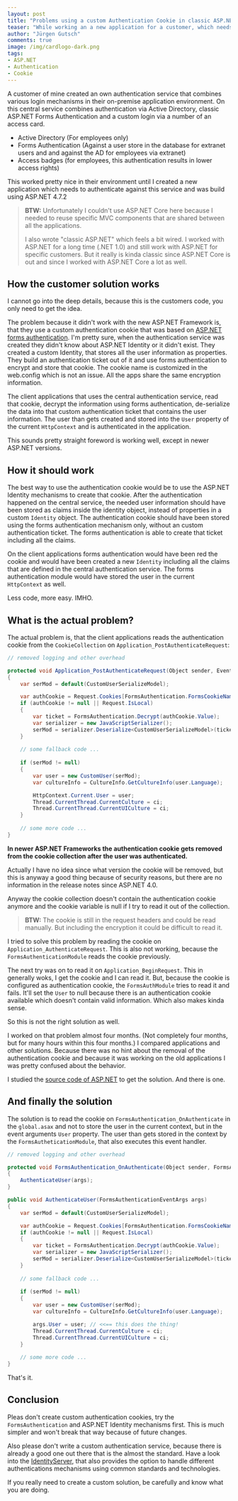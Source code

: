 ```yaml
---
layout: post
title: "Problems using a custom Authentication Cookie in classic ASP.​NET"
teaser: "While working an a new application for a customer, which needs to work in their on premise environment and uses their custom authentication service, I stuck in a problem with the custom authentication cookie in combination with ASP.NET forms authentication. In this post I descript that problem and a solution I finally found."
author: "Jürgen Gutsch"
comments: true
image: /img/cardlogo-dark.png
tags: 
- ASP.NET
- Authentication
- Cookie
---
```


A customer of mine created an own authentication service that combines various login mechanisms in their on-premise application environment. On this central service combines authentication via Active Directory, classic ASP.NET Forms Authentication and a custom login via a number of an access card.

* Active Directory 
  (For employees only) 
* Forms Authentication 
  (Against a user store in the database for extranet users and and against the AD for employees via extranet)
* Access badges 
  (for employees, this authentication results in lower access rights)

This worked pretty nice in their environment until I created a new application which needs to authenticate against this service and was build using ASP.NET 4.7.2

> **BTW:** Unfortunately I couldn't use ASP.NET Core here because I needed to reuse specific MVC components that are shared between all the applications.
>
> I also wrote "classic ASP.NET" which feels a bit wired. I worked with ASP.NET for a long time (.NET 1.0) and still work with ASP.NET for specific customers. But it really is kinda classic since ASP.NET Core is out and since I worked with ASP.NET Core a lot as well.

## How the customer solution works

I cannot go into the deep details, because this is the customers code, you only need to get the idea.

The problem because it didn't work with the new ASP.NET Framework is, that they use a custom authentication cookie that was based on [ASP.NET forms authentication](https://referencesource.microsoft.com/#System.Web/Security/FormsAuthentication.cs,a820aab5aa1ac27c). I'm pretty sure, when the authentication service was created they didn't know about ASP.NET Identity or it didn't exist. They created a custom Identity, that stores all the user information as properties. They build an authentication ticket out of it and use forms authentication to encrypt and store that cookie. The cookie name is customized in the web.config which is not an issue. All the apps share the same encryption information.

The client applications that uses the central authentication service, read that cookie, decrypt the information using forms authentication, de-serialize the data into that custom authentication ticket that contains the user information. The user than gets created and stored into the `User` property of the current `HttpContext` and is authenticated in the application.

This sounds pretty straight foreword is working well, except in newer ASP.NET versions.

## How it should work

The best way to use the authentication cookie would be to use the ASP.NET Identity mechanisms to create that cookie. After the authentication happened on the central service, the needed user information should have been stored as claims inside the identity object, instead of properties in a custom `Identity` object. The authentication cookie should have been stored using the forms authentication mechanism only, without an custom authentication ticket. The forms authentication is able to create that ticket including all the claims.

On the client applications forms authentication would have been red the cookie and would have been created a new `Identity` including all the claims that are defined in the central authentication service. The forms authentication module would have stored the user in the current `HttpContext` as well. 

Less code, more easy. IMHO.

## What is the actual problem?

The actual problem is, that the client applications reads the authentication cookie from the `CookieCollection` on `Application_PostAuthenticateRequest`:

~~~ csharp
// removed logging and other overhead

protected void Application_PostAuthenticateRequest(Object sender, EventArgs e)
{
    var serMod = default(CustomUserSerializeModel);

	var authCookie = Request.Cookies[FormsAuthentication.FormsCookieName];
	if (authCookie != null || Request.IsLocal)
	{
		var ticket = FormsAuthentication.Decrypt(authCookie.Value); 
		var serializer = new JavaScriptSerializer();
		serMod = serializer.Deserialize<CustomUserSerializeModel>(ticket.UserData);
    }
    
    // some fallback code ...
    
    if (serMod != null)
	{
		var user = new CustomUser(serMod);
		var cultureInfo = CultureInfo.GetCultureInfo(user.Language);

		HttpContext.Current.User = user;
        Thread.CurrentThread.CurrentCulture = ci;
        Thread.CurrentThread.CurrentUICulture = ci;
	}
    
    // some more code ...
}
~~~

**In newer ASP.NET Frameworks the authentication cookie gets removed from the cookie collection after the user was authenticated.**

Actually I have no idea since what version the cookie will be removed, but this is anyway a good thing because of security reasons, but there are no information in the release notes since ASP.NET 4.0.

Anyway the cookie collection doesn't contain the authentication cookie anymore and the cookie variable is null if I try to read it out of the collection.

> **BTW:** The cookie is still in the request headers and could be read manually. But including the encryption it could be difficult to read it.

I tried to solve this problem by reading the cookie on `Application_AuthenticateRequest`. This is also not working, because the `FormsAuthenticationModule` reads the cookie previously. 

The next try was on to read it on `Application_BeginRequest`. This in generally woks, I get the cookie and I can read it. But, because the cookie is configured as authentication cookie, the `FormsAuthModule` tries to read it and fails. It'll set the `User` to null because there is an authentication cookie available which doesn't contain valid information. Which also makes kinda sense.

So this is not the right solution as well. 

I worked on that problem almost four months. (Not completely four months, but for many hours within this four months.) I compared applications and other solutions. Because there was no hint about the removal of the authentication cookie and because it was working on the old applications I was pretty confused about the behavior. 

I studied the [source code of ASP.NET](https://referencesource.microsoft.com/#System.Web/Security/FormsAuthenticationModule.cs,114) to get the solution. And there is one.

## And finally the solution

The solution is to read the cookie on `FormsAuthentication_OnAuthenticate` in the `global.asax` and not to store the user in the current context, but in the event arguments `User` property. The user than gets stored in the context by the `FormsAutheticationModule`, that also executes this event handler.

~~~ csharp
// removed logging and other overhead

protected void FormsAuthentication_OnAuthenticate(Object sender, FormsAuthenticationEventArgs args)
{
	AuthenticateUser(args);
}

public void AuthenticateUser(FormsAuthenticationEventArgs args)
{    
	var serMod = default(CustomUserSerializeModel);

	var authCookie = Request.Cookies[FormsAuthentication.FormsCookieName];
	if (authCookie != null || Request.IsLocal)
	{
		var ticket = FormsAuthentication.Decrypt(authCookie.Value); 
		var serializer = new JavaScriptSerializer();
		serMod = serializer.Deserialize<CustomUserSerializeModel>(ticket.UserData);
    }
    
    // some fallback code ...
    
    if (serMod != null)
	{
		var user = new CustomUser(serMod);
		var cultureInfo = CultureInfo.GetCultureInfo(user.Language);

		args.User = user; // <<== this does the thing!
        Thread.CurrentThread.CurrentCulture = ci;
        Thread.CurrentThread.CurrentUICulture = ci;
	}
    
    // some more code ...
}
~~~

That's it.

## Conclusion

Pleas don't create custom authentication cookies, try the `FormsAuthentication` and ASP.NET Identity mechanisms first. This is much simpler and won't break that way because of future changes.

Also please don't write a custom authentication service, because there is already a good one out there that is the almost the standard. Have a look into the [IdentityServer](https://identityserver.io/), that also provides the option to handle different authentications mechanisms using common standards and technologies. 

If you really need to create a custom solution, be carefully and know what you are doing. 
